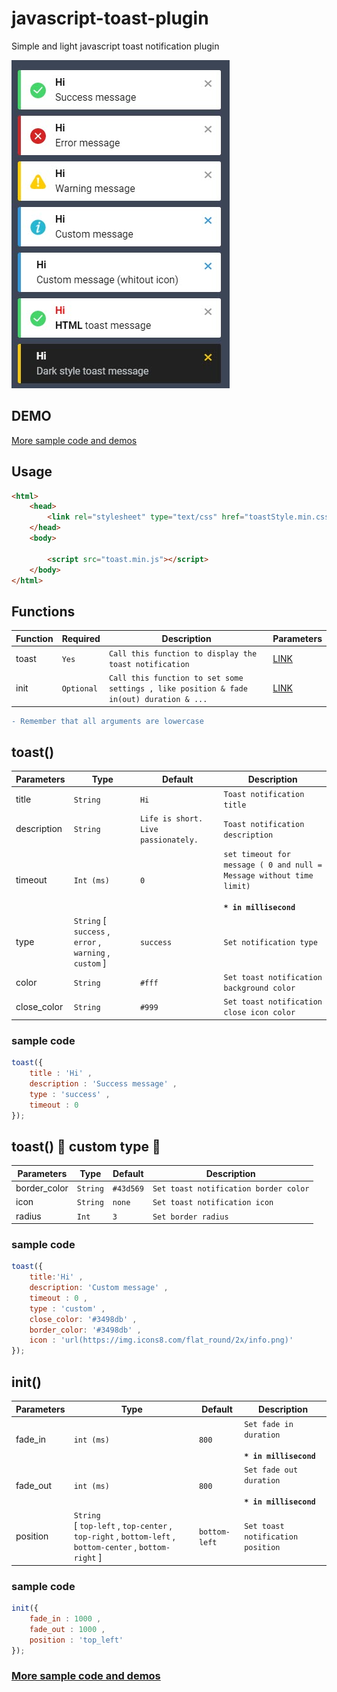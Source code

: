 # javascript-toast-plugin
Simple and light javascript toast notification plugin


![screenshot](screenshot.jpg)

## DEMO
[More sample code and demos](https://mehrabsha.github.io/jtoast.js/Demo/)

## Usage
```html
<html>
    <head>
        <link rel="stylesheet" type="text/css" href="toastStyle.min.css">
    </head>
    <body>
        
        <script src="toast.min.js"></script>
    </body>
</html>
```

## Functions

| Function | Required | Description | Parameters |
| ----------- | --------| --------| --------|
| toast | `Yes` | `Call this function to display the toast notification` | [LINK](#toast) |
| init | `Optional` | `Call this function to set some settings , like position & fade in(out) duration & ...` | [LINK](#init) | 


```diff
- Remember that all arguments are lowercase
```



## toast()

| Parameters | Type | Default | Description |
| ----------- | --------| --------| --------|
| title | `String` | `Hi` | `Toast notification title` | 
| description | `String` | `Life is short. Live passionately.` | `Toast notification description` |
| timeout | `Int (ms)` | `0` | `set timeout for message ( 0 and null = Message without time limit)` <br/><br/> **`* in millisecond`** |
| type | `String` [ `success` , `error` , `warning` , `custom` ] | `success` | `Set notification type` |
| color | `String` | `#fff` | `Set toast notification background color` |
| close_color | `String` | `#999` | `Set toast notification close icon color` |

### sample code
```javascript
toast({ 
    title : 'Hi' , 
    description : 'Success message' ,
    type : 'success' ,
    timeout : 0
});
```


## toast() &#x1F538; custom type &#x1F538;

| Parameters | Type | Default | Description |
| ----------- | --------| --------| --------|
| border_color | `String` | `#43d569` | `Set toast notification border color` | 
| icon | `String` | `none` | `Set toast notification icon` |
| radius | `Int` | `3` | `Set border radius` |

### sample code
```javascript
toast({
    title:'Hi' ,
    description: 'Custom message' ,
    timeout : 0 ,
    type : 'custom' ,
    close_color: '#3498db' ,
    border_color: '#3498db' ,
    icon : 'url(https://img.icons8.com/flat_round/2x/info.png)'
});
```




## init()

| Parameters | Type | Default | Description |
| ----------- | --------| --------| --------|
| fade_in | `int (ms)` | `800` | `Set fade in duration` <br/><br/> **`* in millisecond`**  | 
| fade_out | `int (ms)` | `800` | `Set fade out duration` <br/><br/> **`* in millisecond`** |
| position | `String` <br/> [ `top-left` , `top-center` , `top-right` ,  `bottom-left` , `bottom-center` , `bottom-right`  ] | `bottom-left` | `Set toast notification position` |

### sample code
```javascript
init({
    fade_in : 1000 ,
    fade_out : 1000 ,
    position : 'top_left'
});
```

### [More sample code and demos](https://mehrabsha.github.io/jtoast.js/Demo/)

